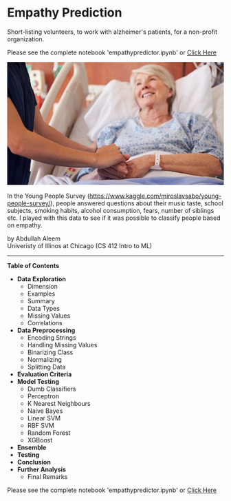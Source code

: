 # Empathy Prediction

Short-listing volunteers, to work with alzheimer's patients, for a non-profit organization. <br>

Please see the complete notebook 'empathypredictor.ipynb' or [Click Here](https://github.com/abaleem/empathy-detector/blob/master/empathypredictor.ipynb)

![empathy](cover.jpg "Can we predict empathy?")

In the Young People Survey (https://www.kaggle.com/miroslavsabo/young-people-survey/), people answered questions about their music taste, school subjects, smoking habits, alcohol consumption, fears, number of siblings etc. I played with this data to see if it was possible to classify people based on empathy.

by Abdullah Aleem <br>
Univeristy of Illinos at Chicago (CS 412 Intro to ML)


---

**Table of Contents**

* **Data Exploration**
    * Dimension
    * Examples
    * Summary
    * Data Types
    * Missing Values
    * Correlations
* **Data Preprocessing**
    * Encoding Strings
    * Handling Missing Values
    * Binarizing Class
    * Normalizing
    * Splitting Data
* **Evaluation Criteria**
* **Model Testing**
    * Dumb Classifiers
    * Perceptron
    * K Nearest Neighbours
    * Naive Bayes
    * Linear SVM
    * RBF SVM
    * Random Forest
    * XGBoost
* **Ensemble**
* **Testing**
* **Conclusion**
* **Further Analysis**
    * Final Remarks
    
Please see the complete notebook 'empathypredictor.ipynb' or [Click Here](https://github.com/abaleem/empathy-detector/blob/master/empathypredictor.ipynb)
